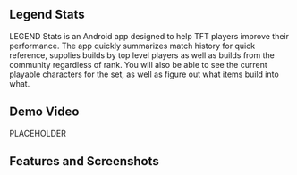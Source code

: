 ## Legend Stats
LEGEND Stats is an Android app designed to help TFT players improve their performance. The app quickly summarizes match history for quick reference, supplies builds by top level players as well as builds from the community regardless of rank. You will also be able to see the current playable characters for the set, as well as figure out what items build into what.
## Demo Video
PLACEHOLDER
## Features and Screenshots
